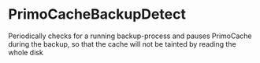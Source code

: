 # PrimoCacheBackupDetect
Periodically checks for a running backup-process and pauses PrimoCache during the backup, so that the cache will not be tainted by reading the whole disk
